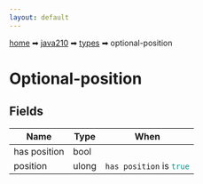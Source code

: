 ```yaml
---
layout: default
---
```


[home](/) ➡ [java210](/protocol/java210) ➡ [types](/protocol/java210/types) ➡ optional-position

# Optional-position

## Fields

Name | Type | When
---|---|:---:
has position | bool | 
position | ulong | <code>has position</code> is <code><span style="color:#009688">true</span></code>

